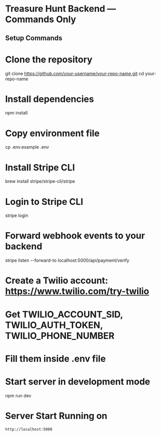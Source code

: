 # Treasure Hunt Backend — Commands Only

## Setup Commands

# Clone the repository
git clone https://github.com/your-username/your-repo-name.git
cd your-repo-name

# Install dependencies
npm install

# Copy environment file
cp .env.example .env

# Install Stripe CLI
brew install stripe/stripe-cli/stripe

# Login to Stripe CLI
stripe login

# Forward webhook events to your backend
stripe listen --forward-to localhost:5000/api/payment/verify

# Create a Twilio account: https://www.twilio.com/try-twilio
# Get TWILIO_ACCOUNT_SID, TWILIO_AUTH_TOKEN, TWILIO_PHONE_NUMBER
# Fill them inside .env file


# Start server in development mode
   npm run dev

# Server Start Running on
    http://localhost:5000



